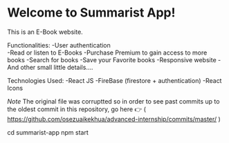 # Welcome to Summarist App!

This is an E-Book website. 

Functionalities:
  -User authentication
  <br />
  -Read or listen to E-Books
  -Purchase Premium to gain access to more books
  -Search for books
  -Save your Favorite books
  -Responsive website
  -And other small little details....

Technologies Used:
  -React JS
  -FireBase (firestore + authentication)
  -React Icons

  *Note*
The original file was corruptted so in order to see past commits up to
the oldest commit in this repository, go here 👉 
( https://github.com/osezuaikekhua/advanced-internship/commits/master/ )
  
cd summarist-app
npm start


